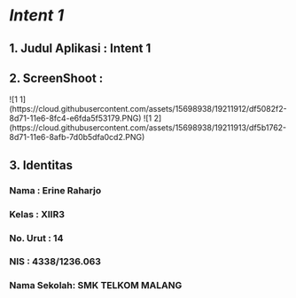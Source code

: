 <h1><i><b>Intent 1</i></b></h1>

<h2>1. Judul Aplikasi  : Intent 1</h2>
<h2>2. ScreenShoot  : </h2>
![1 1](https://cloud.githubusercontent.com/assets/15698938/19211912/df5082f2-8d71-11e6-8fc4-e6fda5f53179.PNG)
![1 2](https://cloud.githubusercontent.com/assets/15698938/19211913/df5b1762-8d71-11e6-8afb-7d0b5dfa0cd2.PNG)

<h2>3. Identitas</h2>
  <h3>Nama : Erine Raharjo</h3>
  <h3>Kelas : XIIR3</h3>
  <h3>No. Urut : 14</h3>
  <h3>NIS : 4338/1236.063</h3>
  <h3>Nama Sekolah: SMK TELKOM MALANG</h3>
